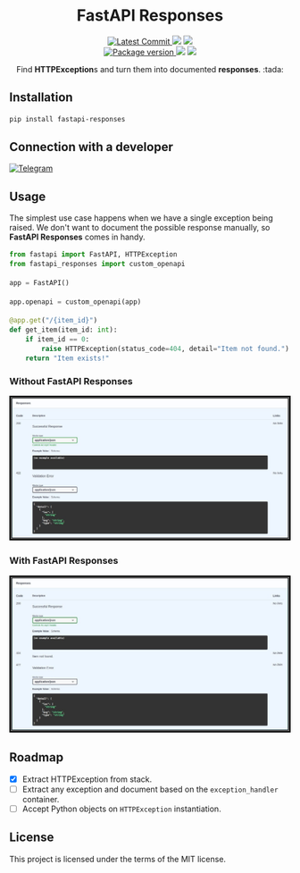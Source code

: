 <h1 align="center">
    <strong>FastAPI Responses</strong>
</h1>
<p align="center">
    <a href="https://github.com/v-avdieiev/fastapi-responses" target="_blank">
        <img src="https://img.shields.io/github/last-commit/v-avdieiev/fastapi-responses" alt="Latest Commit">
    </a>
        <img src="https://img.shields.io/github/workflow/status/v-avdieiev/fastapi-responses/Test">
        <img src="https://img.shields.io/codecov/c/github/v-avdieiev/fastapi-responses">
    <br />
    <a href="https://pypi.org/project/fastapi-responses" target="_blank">
        <img src="https://img.shields.io/pypi/v/fastapi-responses" alt="Package version">
    </a>
    <img src="https://img.shields.io/pypi/pyversions/fastapi-responses">
    <img src="https://img.shields.io/github/license/v-avdieiev/fastapi-responses">
</p>

<p align="center">
    Find <b>HTTPException</b>s and turn them into documented <b>responses</b>. :tada:
</p>

## Installation

``` bash
pip install fastapi-responses
```

## Connection with a developer

[![Telegram](https://img.shields.io/badge/Telegram-Group-blue.svg?logo=telegram)](https://telegram.me/developer_support_bot)

## Usage

The simplest use case happens when we have a single exception being raised. We don't want to document the possible response manually, so **FastAPI Responses** comes in handy.

``` python
from fastapi import FastAPI, HTTPException
from fastapi_responses import custom_openapi

app = FastAPI()

app.openapi = custom_openapi(app)

@app.get("/{item_id}")
def get_item(item_id: int):
    if item_id == 0:
        raise HTTPException(status_code=404, detail="Item not found.")
    return "Item exists!"
```

### Without FastAPI Responses

<img src="./assets/without.jpg" width="1000" title="Without FastAPI responses">

### With FastAPI Responses

<img src="./assets/with.jpg" width="1000" title="With FastAPI responses">

## Roadmap

- [X] Extract HTTPException from stack.
- [ ] Extract any exception and document based on the `exception_handler` container.
- [ ] Accept Python objects on `HTTPException` instantiation.

## License

This project is licensed under the terms of the MIT license.
